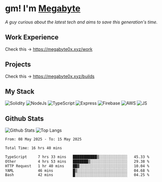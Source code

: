 # gm! I'm [Megabyte](https://megabyte0x.xyz/)

*A guy curious about the latest tech and aims to save this generation's time.*

## Work Experience

Check this -> https://megabyte0x.xyz/work

## Projects

Check this -> https://megabyte0x.xyz/builds

## My Stack

![Solidity](https://img.shields.io/badge/solidity-grey?style=for-the-badge&logo=solidity&logoColor=Green)
![NodeJs](https://img.shields.io/badge/NODE_JS-grey?style=for-the-badge&logo=nodedotjs&logoColor=Green)
![TypeScript](https://img.shields.io/badge/TS-grey?style=for-the-badge&logo=typescript&logoColor=Green)
![Express](https://img.shields.io/badge/EXPRESS-grey?style=for-the-badge&logo=EXPRESS&logoColor=Green)
![Firebase](https://img.shields.io/badge/EXPRESS-grey?style=for-the-badge&logo=EXPRESS&logoColor=Green)
![AWS](https://img.shields.io/badge/AWS-grey?style=for-the-badge&logo=amazonaws&logoColor=Yellow)
![JS](https://img.shields.io/badge/JS-grey?style=for-the-badge&logo=javascript&logoColor=Green)

## Github Stats

![Github Stats](https://github-readme-stats.vercel.app/api?username=megabyte0x&show_icons=true&theme=dark&hide_border=true&bg_color=0D1117) ![Top Langs](https://github-readme-stats.vercel.app/api/top-langs/?username=megabyte0x&layout=compact&theme=dark)

<!--START_SECTION:waka-->

```txt
From: 08 May 2025 - To: 15 May 2025

Total Time: 16 hrs 40 mins

TypeScript     7 hrs 33 mins   ███████████▒░░░░░░░░░░░░░   45.33 %
Other          4 hrs 53 mins   ███████▒░░░░░░░░░░░░░░░░░   29.38 %
HTTP Request   1 hr 40 mins    ██▓░░░░░░░░░░░░░░░░░░░░░░   10.04 %
YAML           46 mins         █▒░░░░░░░░░░░░░░░░░░░░░░░   04.68 %
Bash           42 mins         █░░░░░░░░░░░░░░░░░░░░░░░░   04.25 %
```

<!--END_SECTION:waka-->



